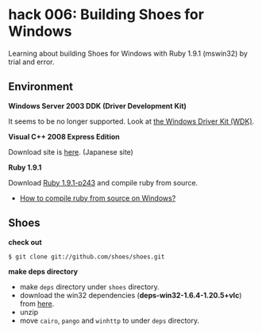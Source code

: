 hack 006: Building Shoes for Windows
====================================

Learning about building Shoes for Windows with Ruby 1.9.1 (mswin32) by trial and error.

Environment
-----------

**Windows Server 2003 DDK (Driver Development Kit)**

It seems to be no longer supported. Look at [the Windows Driver Kit (WDK)](http://www.microsoft.com/whdc/DevTools/ddk/default.mspx).


**Visual C++ 2008 Express Edition**

Download site is [here](http://www.microsoft.com/japan/msdn/vstudio/express/). (Japanese site)


**Ruby 1.9.1**

Download [Ruby 1.9.1-p243](http://www.ruby-lang.org/en/downloads/) and compile ruby from source.

- [How to compile ruby from source on Windows?](http://madcoderspeak.blogspot.com/2009/06/how-to-compile-ruby-from-source-on.html)


Shoes
-----

**check out**

	$ git clone git://github.com/shoes/shoes.git


**make deps directory**

- make `deps` directory under `shoes` directory.
- download the win32 dependencies (**deps\-win32\-1.6.4\-1.20.5+vlc**) from [here](http://wiki.github.com/shoes/shoes/buildingshoes).
- unzip
- move `cairo`, `pango` and `winhttp` to under `deps` directory.

